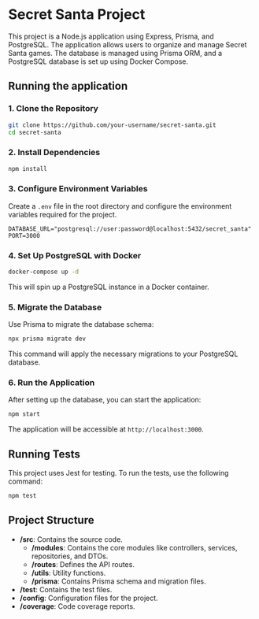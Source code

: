 # Secret Santa Project

This project is a Node.js application using Express, Prisma, and PostgreSQL. The application allows users to organize and manage Secret Santa games. The database is managed using Prisma ORM, and a PostgreSQL database is set up using Docker Compose.

## Running the application

### 1. Clone the Repository

```bash
git clone https://github.com/your-username/secret-santa.git
cd secret-santa
```

### 2. Install Dependencies

```bash
npm install
```

### 3. Configure Environment Variables

Create a `.env` file in the root directory and configure the environment variables required for the project.

```env
DATABASE_URL="postgresql://user:password@localhost:5432/secret_santa"
PORT=3000
```

### 4. Set Up PostgreSQL with Docker

```bash
docker-compose up -d
```

This will spin up a PostgreSQL instance in a Docker container.

### 5. Migrate the Database

Use Prisma to migrate the database schema:

```bash
npx prisma migrate dev
```

This command will apply the necessary migrations to your PostgreSQL database.

### 6. Run the Application

After setting up the database, you can start the application:

```bash
npm start
```

The application will be accessible at `http://localhost:3000`.

## Running Tests

This project uses Jest for testing. To run the tests, use the following command:

```bash
npm test
```

## Project Structure

- **/src**: Contains the source code.
  - **/modules**: Contains the core modules like controllers, services, repositories, and DTOs.
  - **/routes**: Defines the API routes.
  - **/utils**: Utility functions.
  - **/prisma**: Contains Prisma schema and migration files.
- **/test**: Contains the test files.
- **/config**: Configuration files for the project.
- **/coverage**: Code coverage reports.
